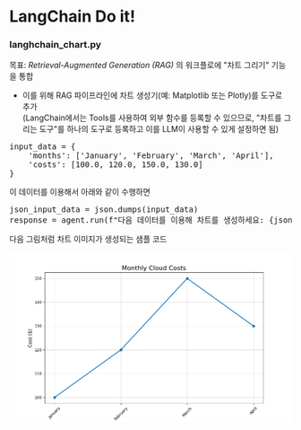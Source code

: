 # LangChain Do it!

### langhchain_chart.py

목표: *Retrieval-Augmented Generation (RAG)* 의 워크플로에 "차트 그리기" 기능을 통합  
- 이를 위해 RAG 파이프라인에 차트 생성기(예: Matplotlib 또는 Plotly)를 도구로 추가  
  (LangChain에서는 Tools를 사용하여 외부 함수를 등록할 수 있으므로, "차트를 그리는 도구"를 하나의 도구로 등록하고 이를 LLM이 사용할 수 있게 설정하면 됨)

<pre>
input_data = {
    'months': ['January', 'February', 'March', 'April'],
    'costs': [100.0, 120.0, 150.0, 130.0]
}
</pre>

이 데이터를 이용해서 아래와 같이 수행하면

<pre>
json_input_data = json.dumps(input_data)
response = agent.run(f"다음 데이터를 이용해 차트를 생성하세요: {json_input_data}")
</pre>

다음 그림처럼 차트 이미지가 생성되는 샘플 코드

![](chart.png)

